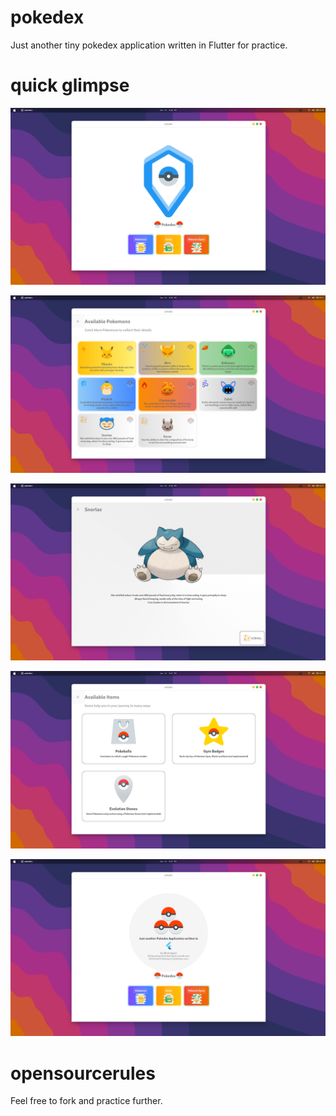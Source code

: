 # pokedex
Just another tiny pokedex application written in Flutter for practice.

# quick glimpse
![](/images/screenshot1.png)

![](/images/screenshot2.png)

![](/images/screenshot3.png)

![](/images/screenshot4.png)

![](/images/screenshot5.png)

# opensourcerules
Feel free to fork and practice further.

